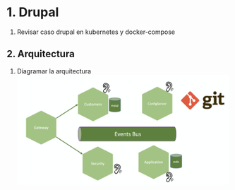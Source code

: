 # 1. Drupal
1. Revisar caso drupal en kubernetes y docker-compose

## 2. Arquitectura
1. Diagramar la arquitectura
![title](https://raw.githubusercontent.com/mzegarras/TallerK8S/main/Lab07/Arquitectura.png)

